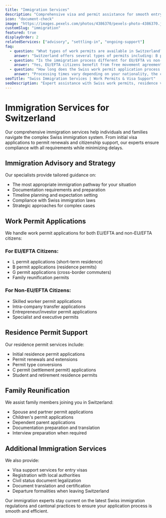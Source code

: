 ```yaml
---
title: "Immigration Services"
description: "Comprehensive visa and permit assistance for smooth entry and legal residence in Switzerland."
icon: "document-check"
image: "https://images.pexels.com/photos/4386370/pexels-photo-4386370.jpeg?auto=compress&cs=tinysrgb&w=1260&h=750"
customSlug: "immigration"
featured: true
displayOrder: 2
relatedServices: ["advisory", "settling-in", "ongoing-support"]
faq:
  - question: "What types of work permits are available in Switzerland?"
    answer: "Switzerland offers several types of permits including: B permits (residence permits), L permits (short-term), G permits (cross-border commuters), and C permits (settlement permits). The appropriate type depends on your nationality, purpose of stay, and duration."
  - question: "Is the immigration process different for EU/EFTA vs non-EU citizens?"
    answer: "Yes, EU/EFTA citizens benefit from free movement agreements and face fewer restrictions when moving to Switzerland. Non-EU/EFTA nationals must meet more stringent requirements and quotas apply to work permits."
  - question: "How long does the Swiss work permit application process take?"
    answer: "Processing times vary depending on your nationality, the canton, and the type of permit. EU/EFTA citizens can expect 2-4 weeks, while non-EU/EFTA applications typically take 8-12 weeks or longer."
seoTitle: "Swiss Immigration Services | Work Permits & Visa Support"
seoDescription: "Expert assistance with Swiss work permits, residence visas, and immigration paperwork for EU and non-EU citizens. Professional support for a smooth transition to Switzerland."
---
```


# Immigration Services for Switzerland

Our comprehensive immigration services help individuals and families navigate the complex Swiss immigration system. From initial visa applications to permit renewals and citizenship support, our experts ensure compliance with all requirements while minimizing delays.

## Immigration Advisory and Strategy

Our specialists provide tailored guidance on:

- The most appropriate immigration pathway for your situation
- Documentation requirements and preparation
- Timeline planning and expectation setting
- Compliance with Swiss immigration laws
- Strategic approaches for complex cases

## Work Permit Applications

We handle work permit applications for both EU/EFTA and non-EU/EFTA citizens:

### For EU/EFTA Citizens:
- L permit applications (short-term residence)
- B permit applications (residence permits)
- G permit applications (cross-border commuters)
- Family reunification permits

### For Non-EU/EFTA Citizens:
- Skilled worker permit applications
- Intra-company transfer applications
- Entrepreneur/investor permit applications
- Specialist and executive permits

## Residence Permit Support

Our residence permit services include:

- Initial residence permit applications
- Permit renewals and extensions
- Permit type conversions
- C permit (settlement permit) applications
- Student and retirement residence permits

## Family Reunification

We assist family members joining you in Switzerland:

- Spouse and partner permit applications
- Children's permit applications
- Dependent parent applications
- Documentation preparation and translation
- Interview preparation when required

## Additional Immigration Services

We also provide:

- Visa support services for entry visas
- Registration with local authorities
- Civil status document legalization
- Document translation and certification
- Departure formalities when leaving Switzerland

Our immigration experts stay current on the latest Swiss immigration regulations and cantonal practices to ensure your application process is smooth and efficient. 